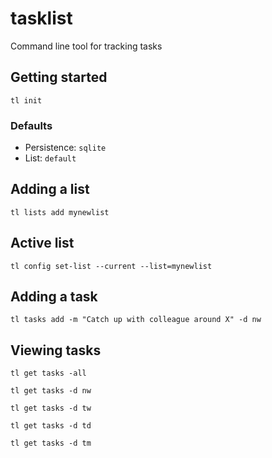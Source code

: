 # tasklist
Command line tool for tracking tasks

## Getting started
```
tl init
```

### Defaults
- Persistence: `sqlite`
- List: `default`

## Adding a list
```
tl lists add mynewlist
```

## Active list
```
tl config set-list --current --list=mynewlist
```

## Adding a task

```
tl tasks add -m "Catch up with colleague around X" -d nw
```

## Viewing tasks
```
tl get tasks -all
```
```
tl get tasks -d nw
```
```
tl get tasks -d tw
```
```
tl get tasks -d td
```
```
tl get tasks -d tm
```
